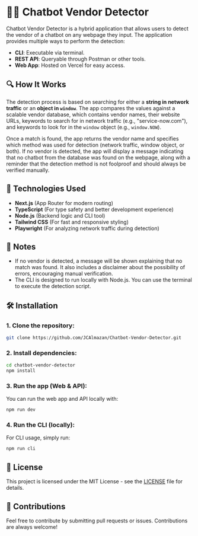 # 🕵️‍♂️ Chatbot Vendor Detector  

Chatbot Vendor Detector is a hybrid application that allows users to detect the vendor of a chatbot on any webpage they input. The application provides multiple ways to perform the detection:

- **CLI**: Executable via terminal.
- **REST API**: Queryable through Postman or other tools.
- **Web App**: Hosted on Vercel for easy access.

## 🔍 How It Works

The detection process is based on searching for either a **string in network traffic** or an **object in `window`**. The app compares the values against a scalable vendor database, which contains vendor names, their website URLs, keywords to search for in network traffic (e.g., "service-now.com"), and keywords to look for in the `window` object (e.g., `window.NOW`).

Once a match is found, the app returns the vendor name and specifies which method was used for detection (network traffic, window object, or both). If no vendor is detected, the app will display a message indicating that no chatbot from the database was found on the webpage, along with a reminder that the detection method is not foolproof and should always be verified manually.

## 🚀 Technologies Used

- **Next.js** (App Router for modern routing)
- **TypeScript** (For type safety and better development experience)
- **Node.js** (Backend logic and CLI tool)
- **Tailwind CSS** (For fast and responsive styling)
- **Playwright** (For analyzing network traffic during detection)

## 📌 Notes

- If no vendor is detected, a message will be shown explaining that no match was found. It also includes a disclaimer about the possibility of errors, encouraging manual verification.
- The CLI is designed to run locally with Node.js. You can use the terminal to execute the detection script.

## 🛠 Installation

### 1. Clone the repository:
```bash
git clone https://github.com/JCAlmazan/Chatbot-Vendor-Detector.git
```
### 2. Install dependencies:
```bash
cd chatbot-vendor-detector
npm install
```
### 3. Run the app (Web & API):
You can run the web app and API locally with:
```bash
npm run dev
```
### 4. Run the CLI (locally):
For CLI usage, simply run:
```bash
npm run cli
```

## 📄 License
This project is licensed under the MIT License - see the [LICENSE](./LICENSE) file for details.

## 🤝 Contributions
Feel free to contribute by submitting pull requests or issues. Contributions are always welcome!
